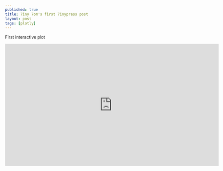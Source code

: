 ```yaml
---
published: true
title: 7iny 7om's first 7inypress post
layout: post
tags: [plotly]
---
```

First interactive plot

<iframe width="700" height="400" frameborder="0" scrolling="no" src="https://plot.ly/~7homask/1.embed"></iframe>